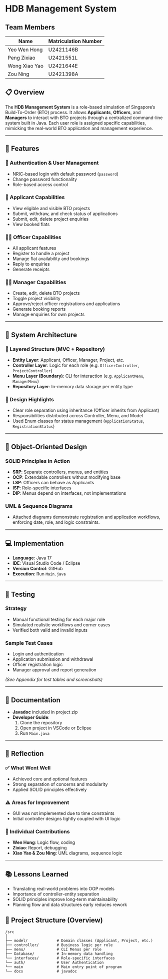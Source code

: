 # HDB Management System

## Team Members
| Name           | Matriculation Number |
|----------------|----------------------|
| Yeo Wen Hong   | U2421146B            |
| Peng Zixiao    | U2421551L            |
| Wong Xiao Yao  | U2421644E            |
| Zou Ning       | U2421398A            |

## 📋 Overview

The **HDB Management System** is a role-based simulation of Singapore’s Build-To-Order (BTO) process. It allows **Applicants**, **Officers**, and **Managers** to interact with BTO projects through a centralized command-line system built in Java. Each user role is assigned specific capabilities, mimicking the real-world BTO application and management experience.

---

## 📌 Features

### 🔑 Authentication & User Management
- NRIC-based login with default password (`password`)
- Change password functionality
- Role-based access control

### 👤 Applicant Capabilities
- View eligible and visible BTO projects
- Submit, withdraw, and check status of applications
- Submit, edit, delete project enquiries
- View booked flats

### 🧑‍💼 Officer Capabilities
- All applicant features
- Register to handle a project
- Manage flat availability and bookings
- Reply to enquiries
- Generate receipts

### 👨‍💼 Manager Capabilities
- Create, edit, delete BTO projects
- Toggle project visibility
- Approve/reject officer registrations and applications
- Generate booking reports
- Manage enquiries for own projects

---

## 🧠 System Architecture

### 🧱 Layered Structure (MVC + Repository)
- **Entity Layer**: Applicant, Officer, Manager, Project, etc.
- **Controller Layer**: Logic for each role (e.g. `OfficerController`, `ProjectController`)
- **Menu Layer (Boundary)**: CLI for interaction (e.g. `ApplicantMenu`, `ManagerMenu`)
- **Repository Layer**: In-memory data storage per entity type

### 📌 Design Highlights
- Clear role separation using inheritance (Officer inherits from Applicant)
- Responsibilities distributed across Controller, Menu, and Model
- Used Enum classes for status management (`ApplicationStatus`, `RegistrationStatus`)

---

## 📐 Object-Oriented Design

### SOLID Principles in Action
- **SRP**: Separate controllers, menus, and entities
- **OCP**: Extendable controllers without modifying base
- **LSP**: Officers can behave as Applicants
- **ISP**: Role-specific interfaces
- **DIP**: Menus depend on interfaces, not implementations

### UML & Sequence Diagrams
- Attached diagrams demonstrate registration and application workflows, enforcing date, role, and logic constraints.

---

## 💻 Implementation

- **Language**: Java 17
- **IDE**: Visual Studio Code / Eclipse
- **Version Control**: GitHub
- **Execution**: Run `Main.java`

---

## 🧪 Testing

### Strategy
- Manual functional testing for each major role
- Simulated realistic workflows and corner cases
- Verified both valid and invalid inputs

### Sample Test Cases
- Login and authentication
- Application submission and withdrawal
- Officer registration logic
- Manager approval and report generation

*(See Appendix for test tables and screenshots)*

---

## 📄 Documentation

- **Javadoc** included in project zip
- **Developer Guide**:
  1. Clone the repository
  2. Open project in VSCode or Eclipse
  3. Run `Main.java`

---

## 💭 Reflection

### ✅ What Went Well
- Achieved core and optional features
- Strong separation of concerns and modularity
- Applied SOLID principles effectively

### ⚠️ Areas for Improvement
- GUI was not implemented due to time constraints
- Initial controller designs tightly coupled with UI logic

### 👥 Individual Contributions
- **Wen Hong**: Logic flow, coding  
- **Zixiao**: Report, debugging  
- **Xiao Yao & Zou Ning**: UML diagrams, sequence logic

---

## 📚 Lessons Learned

- Translating real-world problems into OOP models
- Importance of controller-entity separation
- SOLID principles improve long-term maintainability
- Planning flow and data structures early reduces rework

## 📁 Project Structure (Overview)

```
/src
│
├── model/             # Domain classes (Applicant, Project, etc.)
├── controller/        # Business logic per role
├── menu/              # CLI Menus per role
├── Database/          # In-memory data handling
└── interfaces/        # Role-specific interfaces
└── auth/              # User Authentication
└── main               # Main entry point of program
└── docs               # javadoc

```
